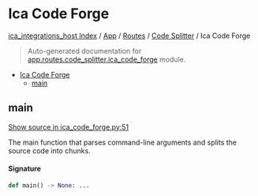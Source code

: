# Ica Code Forge

[ica_integrations_host Index](../../../README.md#ica_integrations_host-index) / [App](../../index.md#app) / [Routes](../index.md#routes) / [Code Splitter](./index.md#code-splitter) / Ica Code Forge

> Auto-generated documentation for [app.routes.code_splitter.ica_code_forge](https://github.ibm.com/destiny/ica_integrations_host/blob/main/app/routes/code_splitter/ica_code_forge.py) module.

- [Ica Code Forge](#ica-code-forge)
  - [main](#main)

## main

[Show source in ica_code_forge.py:51](https://github.ibm.com/destiny/ica_integrations_host/blob/main/app/routes/code_splitter/ica_code_forge.py#L51)

The main function that parses command-line arguments and splits the source code into chunks.

#### Signature

```python
def main() -> None: ...
```
